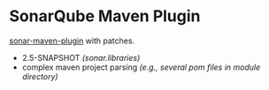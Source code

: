 SonarQube Maven Plugin
======================

[sonar-maven-plugin](http://mojo.codehaus.org/sonar-maven-plugin) with patches.
* 2.5-SNAPSHOT _(sonar.libraries)_  
* complex maven project parsing _(e.g., several pom files in module directory)_  
